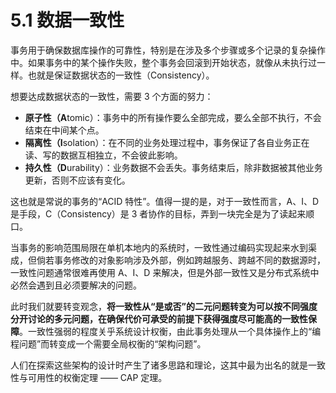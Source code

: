 # 5.1 数据一致性

事务用于确保数据库操作的可靠性，特别是在涉及多个步骤或多个记录的复杂操作中。如果事务中的某个操作失败，整个事务会回滚到开始状态，就像从未执行过一样。也就是保证数据状态的一致性（Consistency）。

想要达成数据状态的一致性，需要 3 个方面的努力：

- **原子性（A**tomic）：事务中的所有操作要么全部完成，要么全部不执行，不会结束在中间某个点。
- **隔离性（I**solation）：在不同的业务处理过程中，事务保证了各自业务正在读、写的数据互相独立，不会彼此影响。
- **持久性（D**urability）：业务数据不会丢失。事务结束后，除非数据被其他业务更新，否则不应该有变化。

这也就是常说的事务的“ACID 特性”。值得一提的是，对于一致性而言，A、I、D 是手段，C（Consistency）是 3 者协作的目标，弄到一块完全是为了读起来顺口。


当事务的影响范围局限在单机本地内的系统时，一致性通过编码实现起来水到渠成，但倘若事务修改的对象影响涉及外部，例如跨越服务、跨越不同的数据源时，一致性问题通常很难再使用 A、I、D 来解决，但是外部一致性又是分布式系统中必然会遇到且必须要解决的问题。

此时我们就要转变观念，**将一致性从“是或否”的二元问题转变为可以按不同强度分开讨论的多元问题，在确保代价可承受的前提下获得强度尽可能高的一致性保障**。一致性强弱的程度关乎系统设计权衡，由此事务处理从一个具体操作上的“编程问题”而转变成一个需要全局权衡的“架构问题”。

人们在探索这些架构的设计时产生了诸多思路和理论，这其中最为出名的就是一致性与可用性的权衡定理 —— CAP 定理。